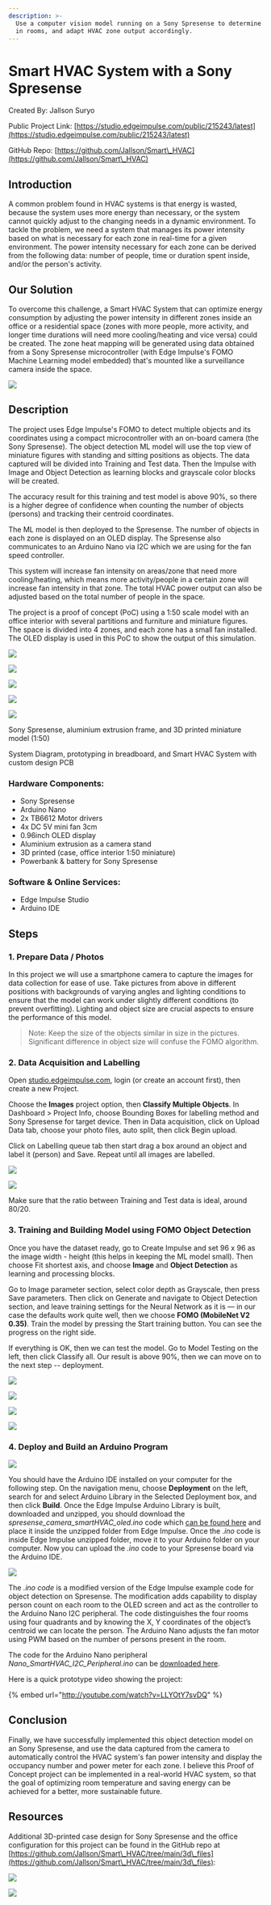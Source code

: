 ```yaml
---
description: >-
  Use a computer vision model running on a Sony Spresense to determine occupancy
  in rooms, and adapt HVAC zone output accordingly.
---
```


# Smart HVAC System with a Sony Spresense

Created By: Jallson Suryo

Public Project Link: [https://studio.edgeimpulse.com/public/215243/latest](https://studio.edgeimpulse.com/public/215243/latest)

GitHub Repo: [https://github.com/Jallson/Smart\_HVAC](https://github.com/Jallson/Smart\_HVAC)

## Introduction

A common problem found in HVAC systems is that energy is wasted, because the system uses more energy than necessary, or the system cannot quickly adjust to the changing needs in a dynamic environment. To tackle the problem, we need a system that manages its power intensity based on what is necessary for each zone in real-time for a given environment. The power intensity necessary for each zone can be derived from the following data: number of people, time or duration spent inside, and/or the person's activity.

## Our Solution

To overcome this challenge, a Smart HVAC System that can optimize energy consumption by adjusting the power intensity in different zones inside an office or a residential space (zones with more people, more activity, and longer time durations will need more cooling/heating and vice versa) could be created. The zone heat mapping will be generated using data obtained from a Sony Spresense microcontroller (with Edge Impulse's FOMO Machine Learning model embedded) that's mounted like a surveillance camera inside the space.

![](../.gitbook/assets/sony-spresense-smart-hvac-system/image17.jpg)

## Description

The project uses Edge Impulse's FOMO to detect multiple objects and its coordinates using a compact microcontroller with an on-board camera (the Sony Spresense). The object detection ML model will use the top view of miniature figures with standing and sitting positions as objects. The data captured will be divided into Training and Test data. Then the Impulse with Image and Object Detection as learning blocks and grayscale color blocks will be created.

The accuracy result for this training and test model is above 90%, so there is a higher degree of confidence when counting the number of objects (persons) and tracking their centroid coordinates.

The ML model is then deployed to the Spresense. The number of objects in each zone is displayed on an OLED display. The Spresense also communicates to an Arduino Nano via I2C which we are using for the fan speed controller.

This system will increase fan intensity on areas/zone that need more cooling/heating, which means more activity/people in a certain zone will increase fan intensity in that zone. The total HVAC power output can also be adjusted based on the total number of people in the space.

The project is a proof of concept (PoC) using a 1:50 scale model with an office interior with several partitions and furniture and miniature figures. The space is divided into 4 zones, and each zone has a small fan installed. The OLED display is used in this PoC to show the output of this simulation.

![](../.gitbook/assets/sony-spresense-smart-hvac-system/image20.jpg)

![](../.gitbook/assets/sony-spresense-smart-hvac-system/image18.png)

![](../.gitbook/assets/sony-spresense-smart-hvac-system/image21.jpg)

![](../.gitbook/assets/sony-spresense-smart-hvac-system/image04.jpg)

![](../.gitbook/assets/sony-spresense-smart-hvac-system/image05.jpg)

Sony Spresense, aluminium extrusion frame, and 3D printed miniature model (1:50)

System Diagram, prototyping in breadboard, and Smart HVAC System with custom design PCB

### Hardware Components:

* Sony Spresense
* Arduino Nano
* 2x TB6612 Motor drivers
* 4x DC 5V mini fan 3cm
* 0.96inch OLED display
* Aluminium extrusion as a camera stand
* 3D printed (case, office interior 1:50 miniature)
* Powerbank & battery for Sony Spresense

### Software & Online Services:

* Edge Impulse Studio
* Arduino IDE

## Steps

### 1. Prepare Data / Photos

In this project we will use a smartphone camera to capture the images for data collection for ease of use. Take pictures from above in different positions with backgrounds of varying angles and lighting conditions to ensure that the model can work under slightly different conditions (to prevent overfitting). Lighting and object size are crucial aspects to ensure the performance of this model.

> Note: Keep the size of the objects similar in size in the pictures. Significant difference in object size will confuse the FOMO algorithm.

### 2. Data Acquisition and Labelling

Open [studio.edgeimpulse.com](http://studio.edgeimpulse.com), login (or create an account first), then create a new Project.

Choose the **Images** project option, then **Classify Multiple Objects**. In Dashboard > Project Info, choose Bounding Boxes for labelling method and Sony Spresense for target device. Then in Data acquisition, click on Upload Data tab, choose your photo files, auto split, then click Begin upload.

Click on Labelling queue tab then start drag a box around an object and label it (person) and Save. Repeat until all images are labelled.

![](../.gitbook/assets/sony-spresense-smart-hvac-system/image06.png)

![](../.gitbook/assets/sony-spresense-smart-hvac-system/image07.png)

Make sure that the ratio between Training and Test data is ideal, around 80/20.

### 3. Training and Building Model using FOMO Object Detection

Once you have the dataset ready, go to Create Impulse and set 96 x 96 as the image width - height (this helps in keeping the ML model small). Then choose Fit shortest axis, and choose **Image** and **Object Detection** as learning and processing blocks.

Go to Image parameter section, select color depth as Grayscale, then press Save parameters. Then click on Generate and navigate to Object Detection section, and leave training settings for the Neural Network as it is — in our case the defaults work quite well, then we choose **FOMO (MobileNet V2 0.35)**. Train the model by pressing the Start training button. You can see the progress on the right side.

If everything is OK, then we can test the model. Go to Model Testing on the left, then click Classify all. Our result is above 90%, then we can move on to the next step -- deployment.

![](../.gitbook/assets/sony-spresense-smart-hvac-system/image08.png)

![](../.gitbook/assets/sony-spresense-smart-hvac-system/image09.png)

![](../.gitbook/assets/sony-spresense-smart-hvac-system/image24.png)

![](../.gitbook/assets/sony-spresense-smart-hvac-system/image11.png)

### 4. Deploy and Build an Arduino Program

![](../.gitbook/assets/sony-spresense-smart-hvac-system/image15.png)

You should have the Arduino IDE installed on your computer for the following step. On the navigation menu, choose **Deployment** on the left, search for and select Arduino Library in the Selected Deployment box, and then click **Build**. Once the Edge Impulse Arduino Library is built, downloaded and unzipped, you should download the _spresense\_camera\_smartHVAC\_oled.ino_ code which [can be found here](https://github.com/Jallson/Smart\_HVAC/blob/main/spresense\_camera\_smartHVAC\_oled.ino) and place it inside the unzipped folder from Edge Impulse. Once the _.ino_ code is inside Edge Impulse unzipped folder, move it to your Arduino folder on your computer. Now you can upload the _.ino_ code to your Spresense board via the Arduino IDE.

![](../.gitbook/assets/sony-spresense-smart-hvac-system/image19.png)

The _.ino code_ is a modified version of the Edge Impulse example code for object detection on Spresense. The modification adds capability to display person count on each room to the OLED screen and act as the controller to the Arduino Nano I2C peripheral. The code distinguishes the four rooms using four quadrants and by knowing the X, Y coordinates of the object’s centroid we can locate the person. The Arduino Nano adjusts the fan motor using PWM based on the number of persons present in the room.

The code for the Arduino Nano peripheral _Nano\_SmartHVAC\_I2C\_Peripheral.ino_ can be [downloaded here](https://github.com/Jallson/Smart\_HVAC/blob/main/Nano\_SmartHVAC\_I2C\_Peripheral.ino).

Here is a quick prototype video showing the project:

{% embed url="http://youtube.com/watch?v=LLYOtY7svDQ" %}

## Conclusion

Finally, we have successfully implemented this object detection model on an Sony Spresense, and use the data captured from the camera to automatically control the HVAC system's fan power intensity and display the occupancy number and power meter for each zone. I believe this Proof of Concept project can be implemented in a real-world HVAC system, so that the goal of optimizing room temperature and saving energy can be achieved for a better, more sustainable future.

## Resources

Additional 3D-printed case design for Sony Spresense and the office configuration for this project can be found in the GitHub repo at [https://github.com/Jallson/Smart\_HVAC/tree/main/3d\_files](https://github.com/Jallson/Smart\_HVAC/tree/main/3d\_files):

![](../.gitbook/assets/sony-spresense-smart-hvac-system/image22.png)

![](../.gitbook/assets/sony-spresense-smart-hvac-system/image23.png)
